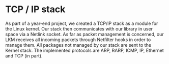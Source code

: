 # TCP / IP stack

As part of a year-end project, we created a TCP/IP stack as a module for the
Linux kernel. Our stack then communicates with our library in user space via a
Netlink socket. As far as packet management is concerned, our LKM receives all
incoming packets through Netfilter hooks in order to manage them. All packages
not managed by our stack are sent to the Kernel stack. The implemented protocols
are ARP, RARP, ICMP, IP, Ethernet and TCP (in part).
